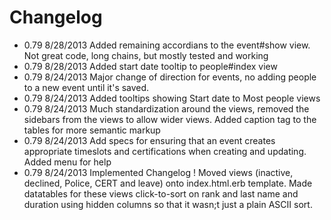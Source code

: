 Changelog
=========
- 0.79 8/28/2013 Added remaining accordians to the event#show view. Not great code, long chains, but mostly tested and working
- 0.79 8/28/2013 Added start date tooltip to people#index view
- 0.79 8/24/2013 Major change of direction for events, no adding people to a new event until it's saved.
- 0.79 8/24/2013 Added tooltips showing Start date to Most people views
- 0.79 8/24/2013 Much standardization around the views, removed the sidebars from the views to allow wider views. Added caption tag to the tables for more semantic markup
- 0.79 8/24/2013 Add specs for ensuring that an event creates appropriate timeslots and certifications when creating and updating. Added menu for help
- 0.79 8/24/2013 Implemented Changelog ! Moved views (inactive, declined, Police, CERT and leave) onto index.html.erb template. Made datatables for these views click-to-sort on rank and last name and duration using hidden columns so that it wasn;t just a plain ASCII sort.